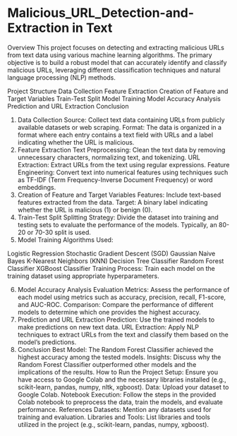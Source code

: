 # Malicious_URL_Detection-and-Extraction in Text

Overview
This project focuses on detecting and extracting malicious URLs from text data using various machine learning algorithms. The primary objective is to build a robust model that can accurately identify and classify malicious URLs, leveraging different classification techniques and natural language processing (NLP) methods.

Project Structure
Data Collection
Feature Extraction
Creation of Feature and Target Variables
Train-Test Split
Model Training
Model Accuracy Analysis
Prediction and URL Extraction
Conclusion
1. Data Collection
Source: Collect text data containing URLs from publicly available datasets or web scraping.
Format: The data is organized in a format where each entry contains a text field with URLs and a label indicating whether the URL is malicious.
2. Feature Extraction
Text Preprocessing: Clean the text data by removing unnecessary characters, normalizing text, and tokenizing.
URL Extraction: Extract URLs from the text using regular expressions.
Feature Engineering: Convert text into numerical features using techniques such as TF-IDF (Term Frequency-Inverse Document Frequency) or word embeddings.
3. Creation of Feature and Target Variables
Features: Include text-based features extracted from the data.
Target: A binary label indicating whether the URL is malicious (1) or benign (0).
4. Train-Test Split
Splitting Strategy: Divide the dataset into training and testing sets to evaluate the performance of the models. Typically, an 80-20 or 70-30 split is used.
5. Model Training
Algorithms Used:

Logistic Regression
Stochastic Gradient Descent (SGD)
Gaussian Naive Bayes
K-Nearest Neighbors (KNN)
Decision Tree Classifier
Random Forest Classifier
XGBoost Classifier
Training Process: Train each model on the training dataset using appropriate hyperparameters.

6. Model Accuracy Analysis
Evaluation Metrics: Assess the performance of each model using metrics such as accuracy, precision, recall, F1-score, and AUC-ROC.
Comparison: Compare the performance of different models to determine which one provides the highest accuracy.
7. Prediction and URL Extraction
Prediction: Use the trained models to make predictions on new text data.
URL Extraction: Apply NLP techniques to extract URLs from the text and classify them based on the model’s predictions.
8. Conclusion
Best Model: The Random Forest Classifier achieved the highest accuracy among the tested models.
Insights: Discuss why the Random Forest Classifier outperformed other models and the implications of the results.
How to Run the Project
Setup: Ensure you have access to Google Colab and the necessary libraries installed (e.g., scikit-learn, pandas, numpy, nltk, xgboost).
Data: Upload your dataset to Google Colab.
Notebook Execution: Follow the steps in the provided Colab notebook to preprocess the data, train the models, and evaluate performance.
References
Datasets: Mention any datasets used for training and evaluation.
Libraries and Tools: List libraries and tools utilized in the project (e.g., scikit-learn, pandas, numpy, xgboost).
